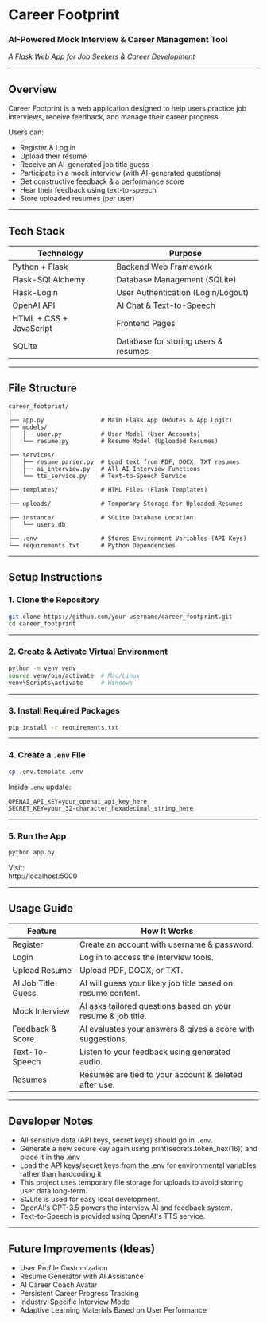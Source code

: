 
# Career Footprint  
### AI-Powered Mock Interview & Career Management Tool  
*A Flask Web App for Job Seekers & Career Development*

---

## Overview

Career Footprint is a web application designed to help users practice job interviews, receive feedback, and manage their career progress.  

Users can:
- Register & Log in
- Upload their résumé
- Receive an AI-generated job title guess
- Participate in a mock interview (with AI-generated questions)
- Get constructive feedback & a performance score
- Hear their feedback using text-to-speech
- Store uploaded resumes (per user)

---

## Tech Stack

| Technology              | Purpose                              |
|-------------------------|--------------------------------------|
| Python + Flask          | Backend Web Framework                |
| Flask-SQLAlchemy        | Database Management (SQLite)         |
| Flask-Login             | User Authentication (Login/Logout)   |
| OpenAI API              | AI Chat & Text-to-Speech             |
| HTML + CSS + JavaScript | Frontend Pages                       |
| SQLite                  | Database for storing users & resumes |

---

## File Structure

```
career_footprint/
│
├── app.py                # Main Flask App (Routes & App Logic)
├── models/
│   ├── user.py           # User Model (User Accounts)
│   └── resume.py         # Resume Model (Uploaded Resumes)
│
├── services/
│   ├── resume_parser.py  # Load text from PDF, DOCX, TXT resumes
│   ├── ai_interview.py   # All AI Interview Functions
│   └── tts_service.py    # Text-to-Speech Service
│
├── templates/            # HTML Files (Flask Templates)
│
├── uploads/              # Temporary Storage for Uploaded Resumes
│
├── instance/             # SQLite Database Location
│   └── users.db
│
├── .env                  # Stores Environment Variables (API Keys)
└── requirements.txt      # Python Dependencies
```

---

## Setup Instructions

### 1. Clone the Repository
```bash
git clone https://github.com/your-username/career_footprint.git
cd career_footprint
```

---

### 2. Create & Activate Virtual Environment
```bash
python -m venv venv
source venv/bin/activate  # Mac/Linux
venv\Scripts\activate     # Windows
```

---

### 3. Install Required Packages
```bash
pip install -r requirements.txt
```

---

### 4. Create a `.env` File
```bash
cp .env.template .env
```

Inside `.env` update:
```
OPENAI_API_KEY=your_openai_api_key_here
SECRET_KEY=your_32-character_hexadecimal_string_here
```

---

### 5. Run the App
```bash
python app.py
```

Visit:  
http://localhost:5000  

---

## Usage Guide

| Feature            | How It Works                                                 |
|--------------------|--------------------------------------------------------------|
| Register           | Create an account with username & password.                  |
| Login              | Log in to access the interview tools.                        |
| Upload Resume      | Upload PDF, DOCX, or TXT.                                    |
| AI Job Title Guess | AI will guess your likely job title based on resume content. |
| Mock Interview     | AI asks tailored questions based on your resume & job title. |
| Feedback & Score   | AI evaluates your answers & gives a score with suggestions.  |
| Text-To-Speech     | Listen to your feedback using generated audio.               |
| Resumes            | Resumes are tied to your account & deleted after use.        |

---

## Developer Notes

- All sensitive data (API keys, secret keys) should go in `.env`.
- Generate a new secure key again using print(secrets.token_hex(16)) and place it in the .env
- Load the API keys/secret keys from the .env for environmental variables rather than hardcoding it
- This project uses temporary file storage for uploads to avoid storing user data long-term.
- SQLite is used for easy local development.
- OpenAI's GPT-3.5 powers the interview AI and feedback system.
- Text-to-Speech is provided using OpenAI's TTS service.


---

## Future Improvements (Ideas)

- User Profile Customization
- Resume Generator with AI Assistance
- AI Career Coach Avatar
- Persistent Career Progress Tracking
- Industry-Specific Interview Mode
- Adaptive Learning Materials Based on User Performance
